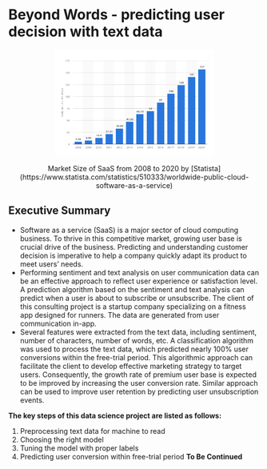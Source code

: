 # Beyond Words - predicting user decision with text data
<p align="center"><img src="https://github.com/er1czz/beyondwords/blob/main/background.PNG", width="300", style = "border:10px solid white"></p>  
<p align="center">Market Size of SaaS from 2008 to 2020 by [Statista](https://www.statista.com/statistics/510333/worldwide-public-cloud-software-as-a-service)</p>

## Executive Summary
  * Software as a service (SaaS) is a major sector of cloud computing business. To thrive in this competitive market, growing user base is crucial drive of the business. Predicting and understanding customer decision is imperative to help a company quickly adapt its product to meet users’ needs.  
  * Performing sentiment and text analysis on user communication data can be an effective approach to reflect user experience or satisfaction level. A prediction algorithm based on the sentiment and text analysis can predict when a user is about to subscribe or unsubscribe. The client of this consulting project is a startup company specializing on a fitness app designed for runners. The data are generated from user communication in-app.  
  * Several features were extracted from the text data, including sentiment, number of characters, number of words, etc. A classification algorithm was used to process the text data, which predicted nearly 100% user conversions within the free-trial period. This algorithmic approach can facilitate the client to develop effective marketing strategy to target users. Consequently, the growth rate of premium user base is expected to be improved by increasing the user conversion rate. Similar approach can be used to improve user retention by predicting user unsubscription events.

**The key steps of this data science project are listed as follows:**   
1. Preprocessing text data for machine to read
2. Choosing the right model
3. Tuning the model with proper labels
4. Predicting user conversion within free-trial period
**To Be Continued**
